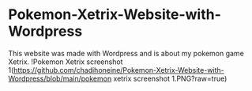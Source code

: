 # Pokemon-Xetrix-Website-with-Wordpress
This website was made with Wordpress and is about my pokemon game Xetrix.
!Pokemon Xetrix screenshot 1(https://github.com/chadihoneine/Pokemon-Xetrix-Website-with-Wordpress/blob/main/pokemon xetrix screenshot 1.PNG?raw=true)
